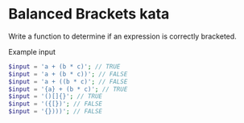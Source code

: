# Balanced Brackets kata

Write a function to determine if an expression is correctly bracketed.

Example input
```php
$input = 'a + (b * c)'; // TRUE
$input = 'a + (b * c))'; // FALSE
$input = 'a + ((b * c)'; // FALSE
$input = '{a} + (b * c)'; // TRUE
$input = '()[]{}'; // TRUE
$input = '({[})'; // FALSE
$input = '{})))'; // FALSE
```
